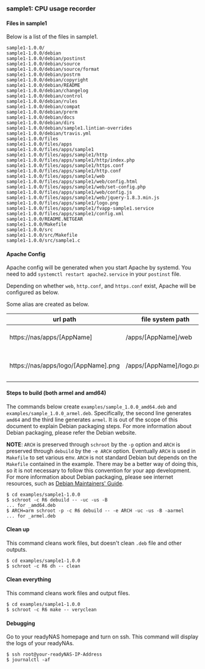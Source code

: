 ### sample1: CPU usage recorder
#### Files in sample1
Below is a list of the files in sample1.

```
sample1-1.0.0/
sample1-1.0.0/debian
sample1-1.0.0/debian/postinst
sample1-1.0.0/debian/source
sample1-1.0.0/debian/source/format
sample1-1.0.0/debian/postrm
sample1-1.0.0/debian/copyright
sample1-1.0.0/debian/README
sample1-1.0.0/debian/changelog
sample1-1.0.0/debian/control
sample1-1.0.0/debian/rules
sample1-1.0.0/debian/compat
sample1-1.0.0/debian/prerm
sample1-1.0.0/debian/docs
sample1-1.0.0/debian/dirs
sample1-1.0.0/debian/sample1.lintian-overrides
sample1-1.0.0/debian/travis.yml
sample1-1.0.0/files
sample1-1.0.0/files/apps
sample1-1.0.0/files/apps/sample1
sample1-1.0.0/files/apps/sample1/http
sample1-1.0.0/files/apps/sample1/http/index.php
sample1-1.0.0/files/apps/sample1/https.conf
sample1-1.0.0/files/apps/sample1/http.conf
sample1-1.0.0/files/apps/sample1/web
sample1-1.0.0/files/apps/sample1/web/config.html
sample1-1.0.0/files/apps/sample1/web/set-config.php
sample1-1.0.0/files/apps/sample1/web/config.js
sample1-1.0.0/files/apps/sample1/web/jquery-1.8.3.min.js
sample1-1.0.0/files/apps/sample1/logo.png
sample1-1.0.0/files/apps/sample1/fvapp-sample1.service
sample1-1.0.0/files/apps/sample1/config.xml
sample1-1.0.0/README.NETGEAR
sample1-1.0.0/Makefile
sample1-1.0.0/src
sample1-1.0.0/src/Makefile
sample1-1.0.0/src/sample1.c
```
#### Apache Config
Apache config will be generated when you start Apache by systemd. You need to add `systemctl restart apache2.service` in your `postinst` file.

Depending on whether `web`, `http.conf`, and `https.conf` exist, Apache will be configured as below.

Some alias are created as below.

| url path | file system path | Note |
|----------|------------------|------|
| https://nas/apps/[AppName]  | /apps/[AppName]/web | If `web` folder exists.|
| https://nas/apps/logo/[AppName].png | /apps/[AppName]/logo.png | If `logo.png` file exists. |
#### Steps to build (both armel and amd64)
The commands below create `examples/sample_1.0.0_amd64.deb` and `examples/sample_1.0.0_armel.deb`. Specifically, the second line generates `amd64` and the third line generates `armel`. It is out of the scope of this document to explain Debian packaging steps. For more information about Debian packaging, please refer the Debian website.

**NOTE**: `ARCH` is preserved through `schroot` by the `-p` option and `ARCH` is preserved through `debuild` by the `-e ARCH` option. Eventually `ARCH` is used in `Makefile` to set various env. `ARCH` is not standard Debian but depends on the `Makefile` contained in the example. There may be a better way of doing this, so it is not necessary to follow this convention for your app development. For more information about Debian packaging, please see internet resources, such as [Debian Maintainers' Guide](http://www.debian.org/doc/manuals/maint-guide/build.en.html "Debian Maintainers' Guide").

```
$ cd examples/sample1-1.0.0
$ schroot -c R6 debuild -- -uc -us -B                                  ... for _amd64.deb
$ ARCH=arm schroot -p -c R6 debuild -- -e ARCH -uc -us -B -aarmel      ... for _armel.deb
```
#### Clean up
This command cleans work files, but doesn't clean `.deb` file and other outputs.

```
$ cd examples/sample1-1.0.0
$ schroot -c R6 dh -- clean
```
#### Clean everything
This command cleans work files and output files.

```
$ cd examples/sample1-1.0.0
$ schroot -c R6 make -- veryclean
```

#### Debugging
Go to your readyNAS homepage and turn on ssh. This command will display the logs of your readyNAs.
```
$ ssh root@your-readyNAS-IP-Address
$ journalctl -af
```


